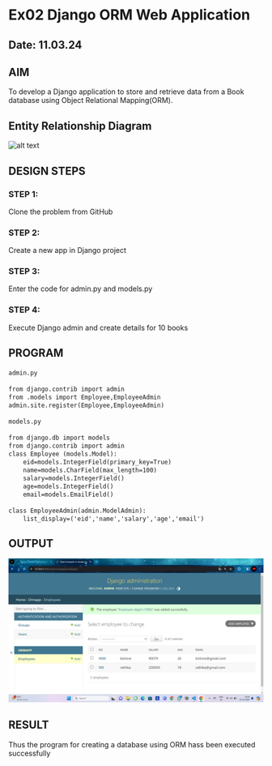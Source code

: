 # Ex02 Django ORM Web Application
## Date: 11.03.24

## AIM
To develop a Django application to store and retrieve data from a Book database using Object Relational Mapping(ORM).

## Entity Relationship Diagram
![alt text](<Screenshot (8).png>)


## DESIGN STEPS

### STEP 1:
Clone the problem from GitHub

### STEP 2:
Create a new app in Django project

### STEP 3:
Enter the code for admin.py and models.py

### STEP 4:
Execute Django admin and create details for 10 books

## PROGRAM
```
admin.py

from django.contrib import admin
from .models import Employee,EmployeeAdmin
admin.site.register(Employee,EmployeeAdmin)

models.py

from django.db import models
from django.contrib import admin
class Employee (models.Model):
    eid=models.IntegerField(primary_key=True)
    name=models.CharField(max_length=100)
    salary=models.IntegerField()
    age=models.IntegerField()
    email=models.EmailField()
 
class EmployeeAdmin(admin.ModelAdmin):
    list_display=('eid','name','salary','age','email')

```


## OUTPUT
![alt text](<Screenshot (7).png>)


## RESULT
Thus the program for creating a database using ORM hass been executed successfully
